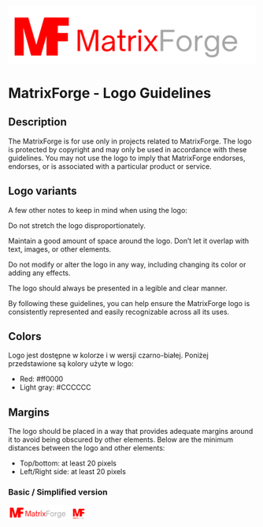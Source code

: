 ![Alt text](/branding/logo1.png)

# MatrixForge - Logo Guidelines

## Description
The MatrixForge is for use only in projects related to MatrixForge. The logo is protected by copyright and may only be used in accordance with these guidelines. You may not use the logo to imply that MatrixForge endorses, endorses, or is associated with a particular product or service.

## Logo variants
A few other notes to keep in mind when using the logo:

Do not stretch the logo disproportionately.

Maintain a good amount of space around the logo. Don’t let it overlap with text, images, or other elements.

Do not modify or alter the logo in any way, including changing its color or adding any effects.

The logo should always be presented in a legible and clear manner.

By following these guidelines, you can help ensure the MatrixForge logo is consistently represented and easily recognizable across all its uses.

## Colors
Logo jest dostępne w kolorze i w wersji czarno-białej. Poniżej przedstawione są kolory użyte w logo:

- Red: #ff0000
- Light gray: #CCCCCC

## Margins
The logo should be placed in a way that provides adequate margins around it to avoid being obscured by other elements. Below are the minimum distances between the logo and other elements:

- Top/bottom: at least 20 pixels
- Left/Right side: at least 20 pixels



### Basic / Simplified version
<img src="/branding/logo1.png" width=25% height=25%>  <img src="/branding/logo2.png" width=5% height=5%>
